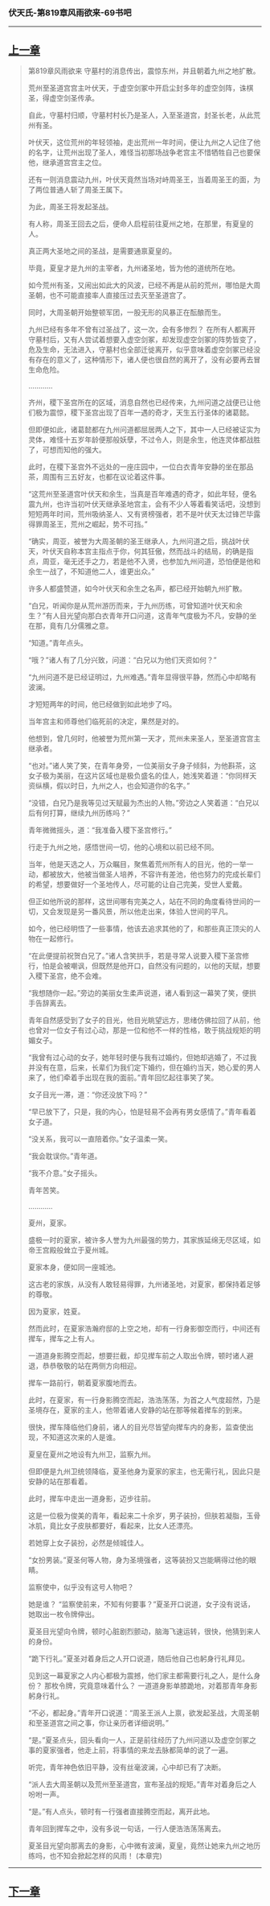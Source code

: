 ### 伏天氏-第819章风雨欲来-69书吧

--------
[上一章](./6ac17937f2c5cf71a3e1b25d70690f98.md)
--------


>
>
>
>第819章风雨欲来
>守墓村的消息传出，震惊东州，并且朝着九州之地扩散。
>
>荒州至圣道宫宫主叶伏天，于虚空剑冢中开启尘封多年的虚空剑阵，诛棋圣，得虚空剑圣传承。
>
>自此，守墓村归顺，守墓村村长乃是圣人，入至圣道宫，封圣长老，从此荒州有圣。
>
>叶伏天，这位荒州的年轻领袖，走出荒州一年时间，便让九州之人记住了他的名字，让荒州出现了圣人，难怪当初那场战争老宫主不惜牺牲自己也要保他，继承道宫宫主之位。
>
>还有一则消息震动九州，叶伏天竟然当场对峙周圣王，当着周圣王的面，为了两位普通人斩了周圣王属下。
>
>为此，周圣王将发起圣战。
>
>有人称，周圣王回去之后，便命人启程前往夏州之地，在那里，有夏皇的人。
>
>真正两大圣地之间的圣战，是需要通禀夏皇的。
>
>毕竟，夏皇才是九州的主宰者，九州诸圣地，皆为他的道统所在地。
>
>如今荒州有圣，又闹出如此大的风波，已经不再是从前的荒州，哪怕是大周圣朝，也不可能直接率人直接压过去灭至圣道宫了。
>
>同时，大周圣朝开始整顿军团，一股无形的风暴正在酝酿而生。
>
>九州已经有多年不曾有过圣战了，这一次，会有多惨烈？
>在所有人都离开守墓村后，又有人尝试着想要入虚空剑冢，却发现虚空剑冢的阵势皆变了，危及生命，无法进入，守墓村也全部迁徙离开，似乎意味着虚空剑冢已经没有存在的意义了，这种情形下，诸人便也很自然的离开了，没有必要再去冒生命危险。
>
>…………
>
>齐州，稷下圣宫所在的区域，消息自然也已经传来，九州问道之战便已让他们极为震惊，稷下圣宫出现了百年一遇的奇才，天生五行圣体的诸葛懿。
>
>但即便如此，诸葛懿都在九州问道都屈居两人之下，其中一人已经被证实为灵体，难怪十五岁年龄便那般妖孽，不过令人，则是余生，他连灵体都战胜了，可想而知他的强大。
>
>此时，在稷下圣宫外不远处的一座庄园中，一位白衣青年安静的坐在那品茶，周围有三五好友，也都在议论着这件事。
>
>“这荒州至圣道宫叶伏天和余生，当真是百年难遇的奇才，如此年轻，便名震九州，也许当初叶伏天继承圣地宫主，会有不少人等着看笑话吧，没想到短短两年时间，荒州吸纳圣人、又有贤榜强者，若不是叶伏天太过锋芒毕露得罪周圣王，荒州之崛起，势不可挡。”
>
>“确实，周亚，被誉为大周圣朝的圣王继承人，九州问道之后，挑战叶伏天，叶伏天自称本宫主指点于你，何其狂傲，然而战斗的结局，的确是指点，周亚，毫无还手之力，若是他不入贤，也参加九州问道，恐怕便是他和余生一战了，不知道他二人，谁更出众。”
>
>许多人都盛赞道，如今叶伏天和余生之名声，都已经开始朝九州扩散。
>
>“白兄，听闻你是从荒州游历而来，于九州历练，可曾知道叶伏天和余生？”有人目光望向那白衣青年开口问道，这青年气度极为不凡，安静的坐在那，竟有几分儒雅之意。
>
>“知道。”青年点头。
>
>“哦？”诸人有了几分兴致，问道：“白兄以为他们天资如何？”
>
>“九州问道不是已经证明过，九州难遇。”青年显得很平静，然而心中却略有波澜。
>
>才短短两年的时间，他已经做到如此地步了吗。
>
>当年宫主和师尊他们临死前的决定，果然是对的。
>
>他想到，曾几何时，他被誉为荒州第一天才，荒州未来圣人，至圣道宫宫主继承者。
>
>“也对。”诸人笑了笑，在青年身旁，一位美丽女子身子倾斜，为他斟茶，这女子极为美丽，在这片区域也是极负盛名的佳人，她浅笑着道：“你同样天资纵横，假以时日，九州之人，也会知道你的名字。”
>
>“没错，白兄乃是我等见过天赋最为杰出的人物。”旁边之人笑着道：“白兄以后有何打算，继续九州历练吗？”
>
>青年微微摇头，道：“我准备入稷下圣宫修行。”
>
>行走于九州之地，感悟世间一切，他的心境和以前已经不同。
>
>当年，他是天选之人，万众瞩目，聚焦着荒州所有人的目光，他的一举一动，都被放大，他被当做圣人培养，不容许有差池，他也努力的完成长辈们的希望，想要做好一个圣地传人，尽可能的让自己完美，受世人爱戴。
>
>但正如他所说的那样，这世间哪有完美之人，站在不同的角度看待世间的一切，又会发现是另一番风景，所以他走出来，体验人世间的平凡。
>
>如今，他已经明悟了一些事情，他该去追求其他的了，和那些真正顶尖的人物在一起修行。
>
>“在此便提前祝贺白兄了。”诸人含笑拱手，若是寻常人说要入稷下圣宫修行，怕是会被嘲讽，但既然是他开口，自然没有问题的，以他的天赋，想要入稷下圣宫，绝不会难。
>
>“我想随你一起。”旁边的美丽女生柔声说道，诸人看到这一幕笑了笑，便拱手告辞离去。
>
>青年自然感受到了女子的目光，他目光眺望远方，思绪仿佛拉回了从前，他也曾对一位女子有过心动，那是一位和他不一样的性格，敢于挑战规矩的明媚女子。
>
>“我曾有过心动的女子，她年轻时便与我有过婚约，但她却逃婚了，不过我并没有在意，后来，长辈们为我们定下婚约，但在婚约当天，她心爱的男人来了，他们牵着手出现在我的面前。”青年回忆起往事笑了笑。
>
>女子目光一滞，道：“你还没放下吗？”
>
>“早已放下了，只是，我的内心，怕是轻易不会再有男女感情了。”青年看着女子道。
>
>“没关系，我可以一直陪着你。”女子温柔一笑。
>
>“我会耽误你。”青年道。
>
>“我不介意。”女子摇头。
>
>青年苦笑。
>
>…………
>
>夏州，夏家。
>
>盛极一时的夏家，被许多人誉为九州最强的势力，其家族延绵无尽区域，如帝王宫殿般耸立于夏州城。
>
>夏家本身，便如同一座城池。
>
>这古老的家族，从没有人敢轻易得罪，九州诸圣地，对夏家，都保持着足够的尊敬。
>
>因为夏家，姓夏。
>
>然而此时，在夏家浩瀚府邸的上空之地，却有一行身影御空而行，中间还有撵车，撵车之上有人。
>
>一道道身影腾空而起，想要拦截，却见撵车前之人取出令牌，顿时诸人避退，恭恭敬敬的站在两侧方向相迎。
>
>撵车一路前行，朝着夏家腹地而去。
>
>此时，在夏家，有一行身影腾空而起，浩浩荡荡，为首之人气度超然，乃是圣境存在，夏家的主人，他带着诸人安静的站在那等候着撵车的到来。
>
>很快，撵车降临他们身前，诸人的目光尽皆望向撵车内的身影，监查使出现，不知道这次来的人是谁。
>
>夏皇在夏州之地设有九州卫，监察九州。
>
>但即便是九州卫统领降临，夏圣他身为夏家的家主，也无需行礼，因此只是安静的站在那看着。
>
>此时，撵车中走出一道身影，迈步往前。
>
>这是一位极为俊美的青年，看起来二十余岁，男子装扮，但肤若凝脂，玉骨冰肌，竟比女子皮肤都要好，看起来，比女人还漂亮。
>
>若她穿上女子装扮，必然是倾城佳人。
>
>“女扮男装。”夏圣何等人物，身为圣境强者，这等装扮又岂能瞒得过他的眼睛。
>
>监察使中，似乎没有这号人物吧？
>
>她是谁？
>“监察使前来，不知有何要事？”夏圣开口说道，女子没有说话，她取出一枚令牌伸出。
>
>夏圣目光望向令牌，顿时心脏剧烈颤动，脑海飞速运转，很快，他猜到来人的身份。
>
>“跪下行礼。”夏圣对着身后之人开口说道，随后他自己也躬身行礼拜见。
>
>见到这一幕夏家之人内心都极为震撼，他们家主都需要行礼之人，是什么身份？
>那枚令牌，究竟意味着什么？
>一道道身影单膝跪地，对着那青年身影躬身行礼。
>
>“不必，都起身。”青年开口说道：“周圣王派人上禀，欲发起圣战，大周圣朝和至圣道宫之间之事，你让亲历者详细说明。”
>
>“是。”夏圣点头，回头看向一人，正是前往经历了九州问道以及虚空剑冢之事的夏家强者，他走上前，将事情的来龙去脉都简单的说了一遍。
>
>听完，青年神色依旧平静，没有丝毫波澜，心中却已有了决断。
>
>“派人去大周圣朝以及荒州至圣道宫，宣布圣战的规矩。”青年对着身后之人吩咐一声。
>
>“是。”有人点头，顿时有一行强者直接腾空而起，离开此地。
>
>青年回到撵车之中，没有多说一句话，一行人便浩浩荡荡离去。
>
>夏圣目光望向那离去的身影，心中微有波澜，夏皇，竟然让她来九州之地历练吗，也不知会掀起怎样的风雨！
>(本章完)
>
>

--------
[下一章](./2a1b5ee8496e5482539caa3243e6fc05.md)
--------
